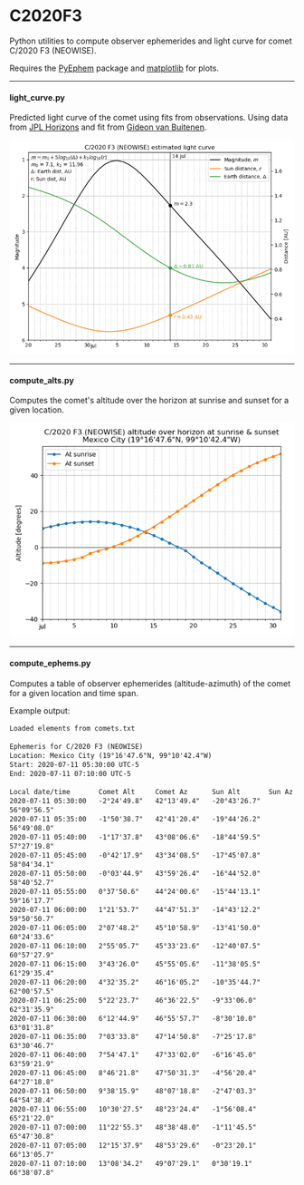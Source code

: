 # C2020F3
Python utilities to compute observer ephemerides and light curve for comet C/2020 F3 (NEOWISE).

Requires the [PyEphem](https://pypi.org/project/ephem/) package and [matplotlib](https://matplotlib.org/) for plots.

---

#### light_curve.py

Predicted light curve of the comet using fits from observations. Using data from [JPL Horizons](https://ssd.jpl.nasa.gov/horizons.cgi) and fit from [Gideon van Buitenen](http://astro.vanbuitenen.nl/comet/2020F3).

![Comet light curve](light_curve.png)

---

#### compute_alts.py

Computes the comet's altitude over the horizon at sunrise and sunset for a given location.

![Comet altitude at sunrise and sunset](rise_set_alts_Mexico_City.png)

---

#### compute_ephems.py

Computes a table of observer ephemerides (altitude-azimuth) of the comet for a given location and time span.

Example output:
```
Loaded elements from comets.txt

Ephemeris for C/2020 F3 (NEOWISE)
Location: Mexico City (19°16'47.6"N, 99°10'42.4"W)
Start: 2020-07-11 05:30:00 UTC-5
End: 2020-07-11 07:10:00 UTC-5

Local date/time       Comet Alt     Comet Az      Sun Alt       Sun Az       
2020-07-11 05:30:00   -2°24'49.8"   42°13'49.4"   -20°43'26.7"  56°09'56.5"  
2020-07-11 05:35:00   -1°50'38.7"   42°41'20.4"   -19°44'26.2"  56°49'08.0"  
2020-07-11 05:40:00   -1°17'37.8"   43°08'06.6"   -18°44'59.5"  57°27'19.8"  
2020-07-11 05:45:00   -0°42'17.9"   43°34'08.5"   -17°45'07.8"  58°04'34.1"  
2020-07-11 05:50:00   -0°03'44.9"   43°59'26.4"   -16°44'52.0"  58°40'52.7"  
2020-07-11 05:55:00   0°37'50.6"    44°24'00.6"   -15°44'13.1"  59°16'17.7"  
2020-07-11 06:00:00   1°21'53.7"    44°47'51.3"   -14°43'12.2"  59°50'50.7"  
2020-07-11 06:05:00   2°07'48.2"    45°10'58.9"   -13°41'50.0"  60°24'33.6"  
2020-07-11 06:10:00   2°55'05.7"    45°33'23.6"   -12°40'07.5"  60°57'27.9"  
2020-07-11 06:15:00   3°43'26.0"    45°55'05.6"   -11°38'05.5"  61°29'35.4"  
2020-07-11 06:20:00   4°32'35.2"    46°16'05.2"   -10°35'44.7"  62°00'57.5"  
2020-07-11 06:25:00   5°22'23.7"    46°36'22.5"   -9°33'06.0"   62°31'35.9"  
2020-07-11 06:30:00   6°12'44.9"    46°55'57.7"   -8°30'10.0"   63°01'31.8"  
2020-07-11 06:35:00   7°03'33.8"    47°14'50.8"   -7°25'17.8"   63°30'46.7"  
2020-07-11 06:40:00   7°54'47.1"    47°33'02.0"   -6°16'45.0"   63°59'21.9"  
2020-07-11 06:45:00   8°46'21.8"    47°50'31.3"   -4°56'20.4"   64°27'18.8"  
2020-07-11 06:50:00   9°38'15.9"    48°07'18.8"   -2°47'03.3"   64°54'38.4"  
2020-07-11 06:55:00   10°30'27.5"   48°23'24.4"   -1°56'08.4"   65°21'22.0"  
2020-07-11 07:00:00   11°22'55.3"   48°38'48.0"   -1°11'45.5"   65°47'30.8"  
2020-07-11 07:05:00   12°15'37.9"   48°53'29.6"   -0°23'20.1"   66°13'05.7"  
2020-07-11 07:10:00   13°08'34.2"   49°07'29.1"   0°30'19.1"    66°38'07.8" 
```
